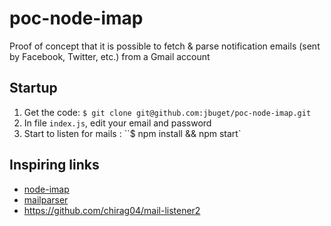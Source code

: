# poc-node-imap
Proof of concept that it is possible to fetch &amp; parse notification emails (sent by Facebook, Twitter, etc.) from a Gmail account

## Startup

1. Get the code: `$ git clone git@github.com:jbuget/poc-node-imap.git`
2. In file `index.js`, edit your email and password
3. Start to listen for mails : ``$ npm install && npm start`

## Inspiring links
- [node-imap](https://github.com/mscdex/node-imap)
- [mailparser](https://github.com/andris9/mailparser)
- https://github.com/chirag04/mail-listener2
